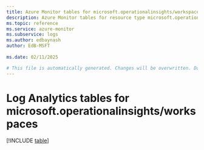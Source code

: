```yaml
---
title: Azure Monitor tables for microsoft.operationalinsights/workspaces
description: Azure Monitor tables for resource type microsoft.operationalinsights/workspaces
ms.topic: reference
ms.service: azure-monitor
ms.subservice: logs
ms.author: edbaynash
author: EdB-MSFT
   
ms.date: 02/11/2025

# This file is automatically generated. Changes will be overwritten. Do not change this file directly.
---
```


# Log Analytics tables for microsoft.operationalinsights/workspaces  

[!INCLUDE [table](~/reusable-content/ce-skilling/azure/includes/azure-monitor/reference/tables/microsoft-operationalinsights_workspaces-include.md)]

